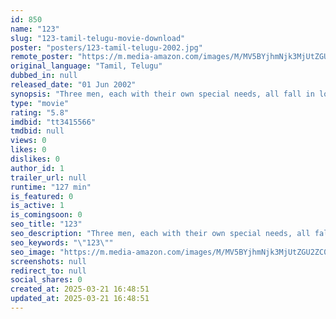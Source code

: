 ```yaml
---
id: 850
name: "123"
slug: "123-tamil-telugu-movie-download"
poster: "posters/123-tamil-telugu-2002.jpg"
remote_poster: "https://m.media-amazon.com/images/M/MV5BYjhmNjk3MjUtZGU2ZC00Yjc1LThjZTctYmNhOGYyN2I5MTVhXkEyXkFqcGc@._V1_SX300.jpg"
original_language: "Tamil, Telugu"
dubbed_in: null
released_date: "01 Jun 2002"
synopsis: "Three men, each with their own special needs, all fall in love with the same woman."
type: "movie"
rating: "5.8"
imdbid: "tt3415566"
tmdbid: null
views: 0
likes: 0
dislikes: 0
author_id: 1
trailer_url: null
runtime: "127 min"
is_featured: 0
is_active: 1
is_comingsoon: 0
seo_title: "123"
seo_description: "Three men, each with their own special needs, all fall in love with the same woman."
seo_keywords: "\"123\""
seo_image: "https://m.media-amazon.com/images/M/MV5BYjhmNjk3MjUtZGU2ZC00Yjc1LThjZTctYmNhOGYyN2I5MTVhXkEyXkFqcGc@._V1_SX300.jpg"
screenshots: null
redirect_to: null
social_shares: 0
created_at: 2025-03-21 16:48:51
updated_at: 2025-03-21 16:48:51
---
```


